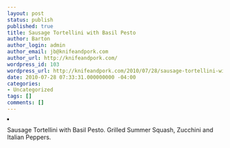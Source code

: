 ```yaml
---
layout: post
status: publish
published: true
title: Sausage Tortellini with Basil Pesto
author: Barton
author_login: admin
author_email: jb@knifeandpork.com
author_url: http://knifeandpork.com/
wordpress_id: 103
wordpress_url: http://knifeandpork.com/2010/07/28/sausage-tortellini-with-basil-pesto/
date: 2010-07-28 07:33:31.000000000 -04:00
categories:
- Uncategorized
tags: []
comments: []
---
```

<p><a href="http://www.flickr.com/photos/phy5ics/4837457991/" title="photo sharing"><img src="http://farm5.static.flickr.com/4150/4837457991_0e19d4e1f8.jpg" style="border: solid 2px #000000;" alt="" /></a>
</p>
<p>
Sausage Tortellini with Basil Pesto. Grilled Summer Squash, Zucchini and Italian Peppers.
</p>

